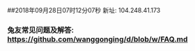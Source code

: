 ##2018年09月28日07时12分07秒 新址: 104.248.41.173
### 兔友常见问题及解答: https://github.com/wanggonging/d/blob/w/FAQ.md

